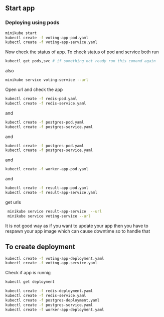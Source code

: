 ## Start app 

### Deploying using pods

``` bash
minikube start
kubectl create -f voting-app-pod.yaml
kubectl create -f voting-app-service.yaml
```

Now check the status of app. To check status of pod and service both run 

``` bash
kubectl get pods,svc # if something not ready run this comand again
```

also 

```bash
minikube service voting-service --url
```

Open url and check the app 

```bash
kubectl create -f redis-pod.yaml
kubectl create -f redis-service.yaml 
```

and 


```bash
kubectl create -f postgres-pod.yaml
kubectl create -f postgres-service.yaml 
```

and 

```bash
kubectl create -f postgres-pod.yaml
kubectl create -f postgres-service.yaml 
```

and 

```bash
kubectl create -f worker-app-pod.yaml
```
and 

```bash
kubectl create -f result-app-pod.yaml
kubectl create -f result-app-service.yaml
```

get urls

```bash
 minikube service result-app-service  --url
 minikube service voting-service --url
```

It is not good way as if you want to update your app then you have to respawn your app image which can cause downtime so to handle that

## To create deployment

```bash
kubectl create -f voting-app-deployment.yaml 
kubectl create -f voting-app-service.yaml
```

Check if app is runnig 

```bash
kubectl get deployment
```

```bash
kubectl create -f redis-deployment.yaml 
kubectl create -f redis-service.yaml
kubectl create -f postgres-deployment.yaml 
kubectl create -f postgres-service.yaml 
kubectl create -f worker-app-deployment.yaml 
```